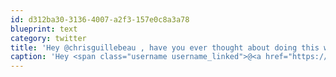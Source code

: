 ```yaml
---
id: d312ba30-3136-4007-a2f3-157e0c8a3a78
blueprint: text
category: twitter
title: 'Hey @chrisguillebeau , have you ever thought about doing this with your passport: facebook.com/photo.php?fbid…'
caption: 'Hey <span class="username username_linked">@<a href="https://twitter.com/chrisguillebeau" title="Chris Guillebeau">chrisguillebeau</a></span> , have you ever thought about doing this with your passport: <a href="http://www.facebook.com/photo.php?fbid=364918000260227&amp;set=a.258446277574067.63391.254809801271048&amp;type=1&amp;theater" title="http://www.facebook.com/photo.php?fbid=364918000260227&amp;set=a.258446277574067.63391.254809801271048&amp;type=1&amp;theater" class="link link_untco">facebook.com/photo.php?fbid…</a>'
---
```

